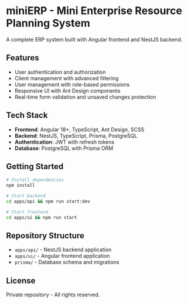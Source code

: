 # miniERP - Mini Enterprise Resource Planning System

A complete ERP system built with Angular frontend and NestJS backend.

## Features
- User authentication and authorization
- Client management with advanced filtering
- User management with role-based permissions
- Responsive UI with Ant Design components
- Real-time form validation and unsaved changes protection

## Tech Stack
- **Frontend**: Angular 18+, TypeScript, Ant Design, SCSS
- **Backend**: NestJS, TypeScript, Prisma, PostgreSQL
- **Authentication**: JWT with refresh tokens
- **Database**: PostgreSQL with Prisma ORM

## Getting Started
```bash
# Install dependencies
npm install

# Start backend
cd apps/api && npm run start:dev

# Start frontend
cd apps/ui && npm run start
```

## Repository Structure
- `apps/api/` - NestJS backend application
- `apps/ui/` - Angular frontend application
- `prisma/` - Database schema and migrations

## License
Private repository - All rights reserved.
